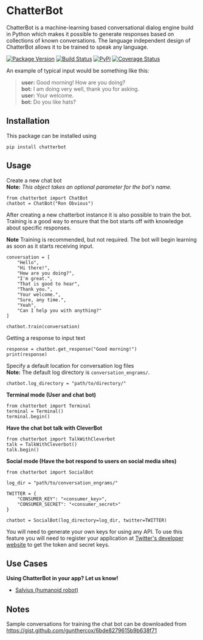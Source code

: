 # ChatterBot

ChatterBot is a machine-learning based conversational dialog engine build in
Python which makes it possible to generate responses based on collections of
known conversations. The language independent design of ChatterBot allows it to
be trained to speak any language.

[![Package Version](https://badge.fury.io/py/ChatterBot.png)](http://badge.fury.io/py/ChatterBot)
[![Build Status](https://travis-ci.org/gunthercox/ChatterBot.svg?branch=master)](https://travis-ci.org/gunthercox/ChatterBot)
[![PyPi](https://pypip.in/download/ChatterBot/badge.svg)](https://pypi.python.org/pypi/ChatterBot)
[![Coverage Status](https://img.shields.io/coveralls/gunthercox/ChatterBot.svg)](https://coveralls.io/r/gunthercox/ChatterBot)

An example of typical input would be something like this:

> **user:** Good morning! How are you doing?  
> **bot:**  I am doing very well, thank you for asking.  
> **user:** Your welcome.  
> **bot:** Do you like hats?  

## Installation

This package can be installed using

```
pip install chatterbot
```

## Usage

Create a new chat bot  
**Note:** *This object takes an optional parameter for the bot's name.*

```
from chatterbot import ChatBot
chatbot = ChatBot("Ron Obvious")
```

After creating a new chatterbot instance it is also possible to train the bot.
Training is a good way to ensure that the bot starts off with knowledge about
specific responses.

**Note** Training is recommended, but not required. The bot will begin learning
as soon as it starts receiving input.

```
conversation = [
    "Hello",
    "Hi there!",
    "How are you doing?",
    "I'm great.",
    "That is good to hear",
    "Thank you.",
    "Your welcome.",
    "Sure, any time.",
    "Yeah",
    "Can I help you with anything?"
]

chatbot.train(conversation)
```

Getting a response to input text

```
response = chatbot.get_response("Good morning!")
print(response)
```

Specify a default location for conversation log files  
**Note:** The default log directory is `conversation_engrams/`.

```
chatbot.log_directory = "path/to/directory/"
```

**Terminal mode (User and chat bot)**

```
from chatterbot import Terminal
terminal = Terminal()
terminal.begin()
```

**Have the chat bot talk with CleverBot**

```
from chatterbot import TalkWithCleverbot
talk = TalkWithCleverbot()
talk.begin()
```

**Social mode (Have the bot respond to users on social media sites)**

```
from chatterbot import SocialBot

log_dir = "path/to/conversation_engrams/"

TWITTER = {
    "CONSUMER_KEY": "<consumer_key>",
    "CONSUMER_SECRET": "<consumer_secret>"
}

chatbot = SocialBot(log_directory=log_dir, twitter=TWITTER)
```

You will need to generate your own keys for using any API. To use this feature
you will need to register your application at
[Twitter's developer website](https://dev.twitter.com/apps) to get the token and
secret keys.

## Use Cases

**Using ChatterBot in your app? Let us know!**
- [Salvius (humanoid robot)](https://github.com/gunthercox/salvius)

## Notes

Sample conversations for training the chat bot can be downloaded
from https://gist.github.com/gunthercox/6bde8279615b9b638f71
